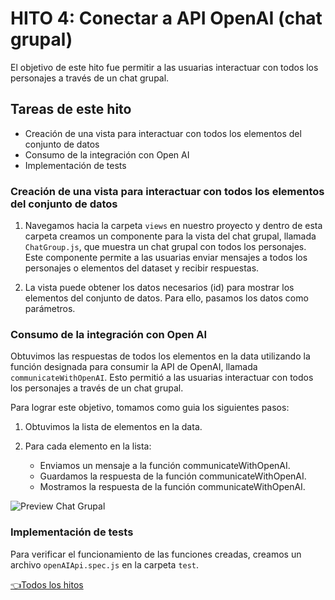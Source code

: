 # **HITO 4:** Conectar a API OpenAI (chat grupal)

El objetivo de este hito fue permitir a las usuarias interactuar con
todos los personajes a través de un chat grupal.

## Tareas de este hito

- Creación de una vista para interactuar con todos los elementos del conjunto de datos
- Consumo de la integración con Open AI
- Implementación de tests

### Creación de una vista para interactuar con todos los elementos del conjunto de datos

1. Navegamos hacia la carpeta `views` en nuestro proyecto y dentro de
esta carpeta creamos un componente para la vista del chat grupal,
llamada `ChatGroup.js`,
que muestra un chat grupal con todos los personajes.
Este componente permite a las usuarias enviar
mensajes a todos los personajes o elementos del dataset
y recibir respuestas.

2. La vista puede obtener los datos necesarios (id) para
mostrar los elementos del conjunto de datos. Para ello, pasamos
los datos como parámetros.

### Consumo de la integración con Open AI

Obtuvimos las respuestas de todos los elementos en la data utilizando
la función designada para consumir la API de OpenAI,
llamada `communicateWithOpenAI`. Esto permitió a las usuarias interactuar 
con todos los personajes a través de un chat grupal.

Para lograr este objetivo, tomamos como guia los siguientes pasos:

1. Obtuvimos la lista de elementos en la data.

2. Para cada elemento en la lista:

   + Enviamos un mensaje a la función communicateWithOpenAI.
   + Guardamos la respuesta de la función communicateWithOpenAI.
   + Mostramos la respuesta de la función communicateWithOpenAI.

![Preview Chat Grupal](./assets/previewGrupalChat.gif)

### Implementación de tests

Para verificar el funcionamiento de las funciones creadas, creamos un archivo
`openAIApi.spec.js` en la carpeta `test`.


[👈Todos los hitos](../README.md#6-hitos)
